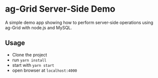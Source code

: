 # ag-Grid Server-Side Demo

A simple demo app showing how to perform server-side operations using ag-Grid with node.js and MySQL.

## Usage

- Clone the project
- run `yarn install`
- start with `yarn start`
- open browser at `localhost:4000`
